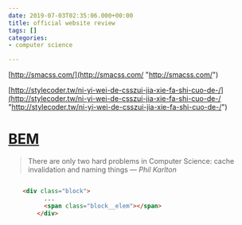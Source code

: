 ```yaml
---
date: 2019-07-03T02:35:06.000+00:00
title: official website review
tags: []
categories:
- computer science

---
```

[http://smacss.com/](http://smacss.com/ "http://smacss.com/")

[http://stylecoder.tw/ni-yi-wei-de-csszui-jia-xie-fa-shi-cuo-de-/](http://stylecoder.tw/ni-yi-wei-de-csszui-jia-xie-fa-shi-cuo-de-/ "http://stylecoder.tw/ni-yi-wei-de-csszui-jia-xie-fa-shi-cuo-de-/")

# [BEM](http://getbem.com/naming/)

> There are only two hard problems in Computer Science: cache invalidation and naming things — _Phil Karlton_

```html

    <div class="block">
    	  ...
    	  <span class="block__elem"></span>
    	</div>

```